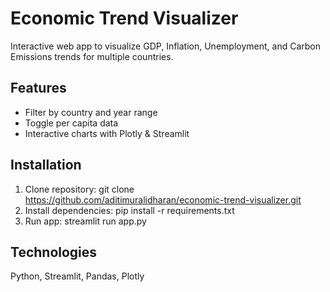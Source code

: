 # Economic Trend Visualizer
Interactive web app to visualize GDP, Inflation, Unemployment, and Carbon Emissions trends for multiple countries.

## Features
- Filter by country and year range
- Toggle per capita data
- Interactive charts with Plotly & Streamlit

## Installation
1. Clone repository: git clone https://github.com/aditimuralidharan/economic-trend-visualizer.git
2. Install dependencies: pip install -r requirements.txt
3. Run app: streamlit run app.py

## Technologies
Python, Streamlit, Pandas, Plotly
